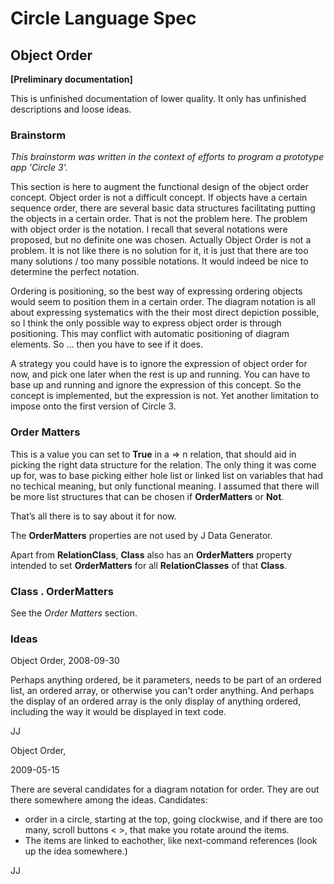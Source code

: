 ﻿Circle Language Spec
====================

Object Order
------------

__[Preliminary documentation]__

This is unfinished documentation of lower quality. It only has unfinished descriptions and loose ideas.

### Brainstorm

*This brainstorm was written in the context of efforts to program a prototype app 'Circle 3'.*

This section is here to augment the functional design of the object order concept. Object order is not a difficult concept. If objects have a certain sequence order, there are several basic data structures facilitating putting the objects in a certain order. That is not the problem here. The problem with object order is the notation. I recall that several notations were proposed, but no definite one was chosen. Actually Object Order is not a problem. It is not like there is no solution for it, it is just that there are too many solutions / too many possible notations. It would indeed be nice to determine the perfect notation. 

Ordering is positioning, so the best way of expressing ordering objects would seem to position them in a certain order. The diagram notation is all about expressing systematics with the their most direct depiction possible, so I think the only possible way to express object order is through positioning. This may conflict with automatic positioning of diagram elements. So … then you have to see if it does.

A strategy you could have is to ignore the expression of object order for now, and pick one later when the rest is up and running. You can have to base up and running and ignore the expression of this concept. So the concept is implemented, but the expression is not. Yet another limitation to impose onto the first version of Circle 3.

### Order Matters

This is a value you can set to __True__ in a => n relation, that should aid in picking the right data structure for the relation. The only thing it was come up for, was to base picking either hole list or linked list on variables that had no techical meaning, but only functional meaning. I assumed that there will be more list structures that can be chosen if __OrderMatters__ or __Not__.

That’s all there is to say about it for now.

The __OrderMatters__ properties are not used by J Data Generator.

Apart from __RelationClass__, __Class__ also has an __OrderMatters__ property intended to set __OrderMatters__ for all __RelationClasses__ of that __Class__.

### Class . OrderMatters

See the *Order Matters* section.

### Ideas

Object Order,
2008-09-30

Perhaps anything ordered, be it parameters,
needs to be part of an ordered list, an ordered array,
or otherwise you can't order anything. And perhaps
the display of an ordered array  is the only display of anything ordered,
including the way it would be displayed in text code.

JJ


Object Order,

2009-05-15

There are several candidates for a diagram notation for order.
They are out there somewhere among the ideas.
Candidates:
- order in a circle, starting at the top, going clockwise, and if there are too many, scroll buttons < >, that make you rotate around the items.
- The items are linked to eachother, like next-command references (look up the idea somewhere.)

JJ